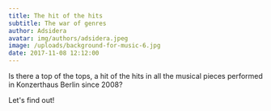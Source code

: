 ```yaml
---
title: The hit of the hits
subtitle: The war of genres
author: Adsidera
avatar: img/authors/adsidera.jpeg
image: /uploads/background-for-music-6.jpg
date: 2017-11-08 12:12:00
---
```



Is there a top of the tops, a hit of the hits in all the musical pieces performed in Konzerthaus Berlin since 2008?

Let's find out!